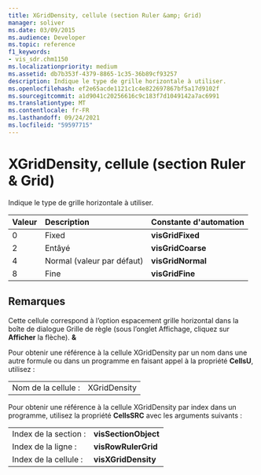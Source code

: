 ```yaml
---
title: XGridDensity, cellule (section Ruler &amp; Grid)
manager: soliver
ms.date: 03/09/2015
ms.audience: Developer
ms.topic: reference
f1_keywords:
- vis_sdr.chm1150
ms.localizationpriority: medium
ms.assetid: db7b353f-4379-8865-1c35-36b89cf93257
description: Indique le type de grille horizontale à utiliser.
ms.openlocfilehash: ef2e65acde1121c1c4e822697867bf5a17d9102f
ms.sourcegitcommit: a1d9041c20256616c9c183f7d1049142a7ac6991
ms.translationtype: MT
ms.contentlocale: fr-FR
ms.lasthandoff: 09/24/2021
ms.locfileid: "59597715"
---
```

# <a name="xgriddensity-cell-ruler-amp-grid-section"></a>XGridDensity, cellule (section Ruler &amp; Grid)

Indique le type de grille horizontale à utiliser.
  
|**Valeur**|**Description**|**Constante d'automation**|
|:-----|:-----|:-----|
|0  <br/> |Fixed  <br/> |**visGridFixed** <br/> |
|2  <br/> |Entâyé  <br/> |**visGridCoarse** <br/> |
|4   <br/> |Normal (valeur par défaut)  <br/> |**visGridNormal** <br/> |
|8   <br/> |Fine  <br/> |**visGridFine** <br/> |
   
## <a name="remarks"></a>Remarques

Cette cellule correspond à l’option  espacement grille horizontal dans  la boîte de dialogue Grille de règle (sous l’onglet Affichage, cliquez sur **Afficher** la flèche). **&amp;** 
  
Pour obtenir une référence à la cellule XGridDensity par un nom dans une autre formule ou dans un programme en faisant appel à la propriété **CellsU**, utilisez : 
  
|||
|:-----|:-----|
|Nom de la cellule :  <br/> |XGridDensity  <br/> |
   
Pour obtenir une référence à la cellule XGridDensity par index dans un programme, utilisez la propriété **CellsSRC** avec les arguments suivants : 
  
|||
|:-----|:-----|
|Index de la section :  <br/> |**visSectionObject** <br/> |
|Index de la ligne :  <br/> |**visRowRulerGrid** <br/> |
|Index de la cellule :  <br/> |**visXGridDensity** <br/> |
   

